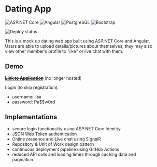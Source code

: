 # Dating App

![ASP.NET Core](https://img.shields.io/badge/.NET-5C2D91?style=for-the-badge&logo=.net&logoColor=white)
![Angular](https://img.shields.io/badge/Angular-DD0031?style=for-the-badge&logo=angular&logoColor=white)
![PostgreSQL](https://img.shields.io/badge/PostgreSQL-316192?style=for-the-badge&logo=postgresql&logoColor=white)
![Bootstrap](https://img.shields.io/badge/Bootstrap-563D7C?style=for-the-badge&logo=bootstrap&logoColor=white)

![Deploy status](https://github.com/kebha/da/actions/workflows/docker-push.yml/badge.svg)

This is a mock up dating web app built using ASP.NET Core and Angular. Users are able to upload details/pictures about themselves, they may also view other member's profile to "like" or live chat with them.

## Demo

~~**[Link to Application](https://da-dating-app.fly.dev/)**~~ (no longer hosted)

Login (to skip registration):

-   username: lisa
-   password: Pa$$w0rd

## Implementations

-   secure login functionality using ASP.NET Core Identity
-   JSON Web Token authentication
-   Online presence and Live chat using SignalR
-   Repository & Unit of Work design pattern
-   continuous deployment pipeline using GitHub Actions
-   reduced API calls and loading times through caching data and pagination
